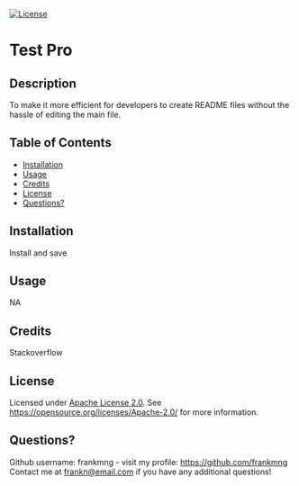[![License](https://img.shields.io/badge/License-Apache_2.0-blue.svg)](https://opensource.org/licenses/Apache-2.0)

# Test Pro

## Description
To make it more efficient for developers to create README files without the hassle of editing the main file.

## Table of Contents
- [Installation](#installation)
- [Usage](#usage)
- [Credits](#credits)
- [License](#license)
- [Questions?](#questions)

## Installation
Install and save

## Usage
NA

## Credits
Stackoverflow

## License
Licensed under <a href="https://opensource.org/licenses/Apache-2.0/">Apache License 2.0<a>.
See https://opensource.org/licenses/Apache-2.0/ for more information.

## Questions?

Github username: frankmng - visit my profile: https://github.com/frankmng<br>
Contact me at frankn@email.com if you have any additional questions!